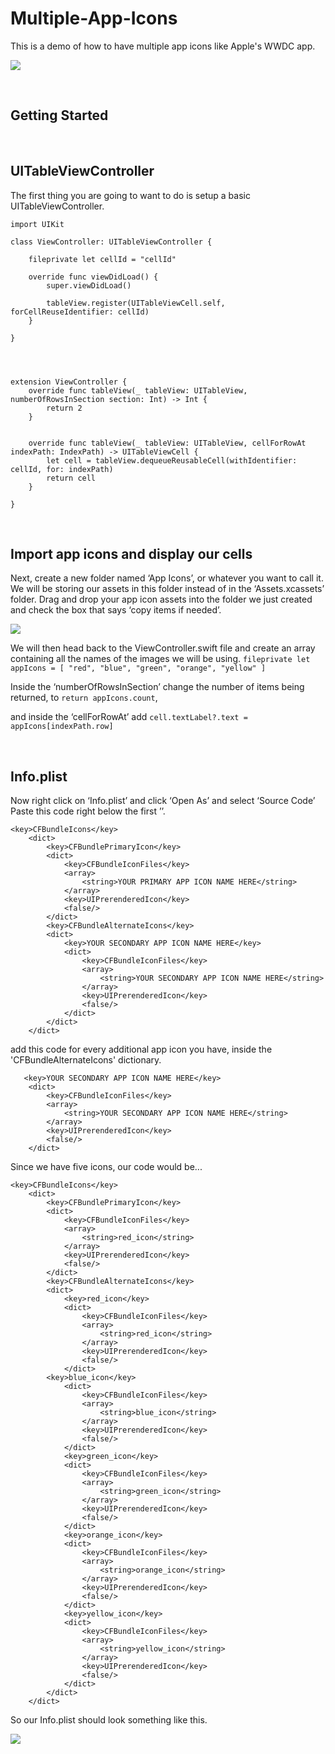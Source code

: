 # Multiple-App-Icons
This is a demo of how to have multiple app icons like Apple's WWDC app.

![](/Assets/WWDC-app-icons.gif)

</br>

## Getting Started

</br>

## UITableViewController
The first thing you are going to want to do is setup a basic UITableViewController.


    import UIKit

    class ViewController: UITableViewController {

        fileprivate let cellId = "cellId"
    
        override func viewDidLoad() {
            super.viewDidLoad()
        
            tableView.register(UITableViewCell.self, forCellReuseIdentifier: cellId)
        }

    }




    extension ViewController {
        override func tableView(_ tableView: UITableView, numberOfRowsInSection section: Int) -> Int {
            return 2
        }
    
    
        override func tableView(_ tableView: UITableView, cellForRowAt indexPath: IndexPath) -> UITableViewCell {
            let cell = tableView.dequeueReusableCell(withIdentifier: cellId, for: indexPath)
            return cell
        }
    
    }
  
</br>

## Import app icons and display our cells

Next, create a new folder named ‘App Icons’, or whatever you want to call it. We will be storing our assets in this folder instead of in the ‘Assets.xcassets’ folder.
Drag and drop your app icon assets into the folder we just created and check the box that says ‘copy items if needed’.

![](/Assets/Copy-items-if-needed-screen-shot.png)

We will then head back to the ViewController.swift file and create an array containing all the names of the images we will be using. 
`fileprivate let appIcons = [
        "red",
        "blue",
        "green",
        "orange",
        "yellow"
    ]`

Inside the ‘numberOfRowsInSection’ change the number of items being returned, to
`return appIcons.count`,

and inside the ‘cellForRowAt’ add 
`cell.textLabel?.text = appIcons[indexPath.row]`

</br>

 ## Info.plist
 
Now right click on ‘Info.plist’ and click ‘Open As’ and select ‘Source Code’
Paste this code right below the first ’<dict>’.

    <key>CFBundleIcons</key>
        <dict>
            <key>CFBundlePrimaryIcon</key>
            <dict>
                <key>CFBundleIconFiles</key>
                <array>
                    <string>YOUR PRIMARY APP ICON NAME HERE</string>
                </array>
                <key>UIPrerenderedIcon</key>
                <false/>
            </dict>
            <key>CFBundleAlternateIcons</key>
            <dict>
                <key>YOUR SECONDARY APP ICON NAME HERE</key>
                <dict>
                    <key>CFBundleIconFiles</key>
                    <array>
                        <string>YOUR SECONDARY APP ICON NAME HERE</string>
                    </array>
                    <key>UIPrerenderedIcon</key>
                    <false/>
                </dict>
            </dict>
        </dict>
   
    
add this code for every additional app icon you have, inside the 'CFBundleAlternateIcons' dictionary.
    
       <key>YOUR SECONDARY APP ICON NAME HERE</key>
        <dict>
            <key>CFBundleIconFiles</key>
            <array>
                <string>YOUR SECONDARY APP ICON NAME HERE</string>
            </array>
            <key>UIPrerenderedIcon</key>
            <false/>
        </dict>
    
Since we have five icons, our code would be...
    
    <key>CFBundleIcons</key>
        <dict>
            <key>CFBundlePrimaryIcon</key>
            <dict>
                <key>CFBundleIconFiles</key>
                <array>
                    <string>red_icon</string>
                </array>
                <key>UIPrerenderedIcon</key>
                <false/>
            </dict>
            <key>CFBundleAlternateIcons</key>
            <dict>
                <key>red_icon</key>
                <dict>
                    <key>CFBundleIconFiles</key>
                    <array>
                        <string>red_icon</string>
                    </array>
                    <key>UIPrerenderedIcon</key>
                    <false/>
                </dict>
            <key>blue_icon</key>
                <dict>
                    <key>CFBundleIconFiles</key>
                    <array>
                        <string>blue_icon</string>
                    </array>
                    <key>UIPrerenderedIcon</key>
                    <false/>
                </dict>
                <key>green_icon</key>
                <dict>
                    <key>CFBundleIconFiles</key>
                    <array>
                        <string>green_icon</string>
                    </array>
                    <key>UIPrerenderedIcon</key>
                    <false/>
                </dict>
                <key>orange_icon</key>
                <dict>
                    <key>CFBundleIconFiles</key>
                    <array>
                        <string>orange_icon</string>
                    </array>
                    <key>UIPrerenderedIcon</key>
                    <false/>
                </dict>
                <key>yellow_icon</key>
                <dict>
                    <key>CFBundleIconFiles</key>
                    <array>
                        <string>yellow_icon</string>
                    </array>
                    <key>UIPrerenderedIcon</key>
                    <false/>
                </dict>
            </dict>
        </dict>

So our Info.plist should look something like this.

![](/Assets/Info.plist-screen-shot.png)
